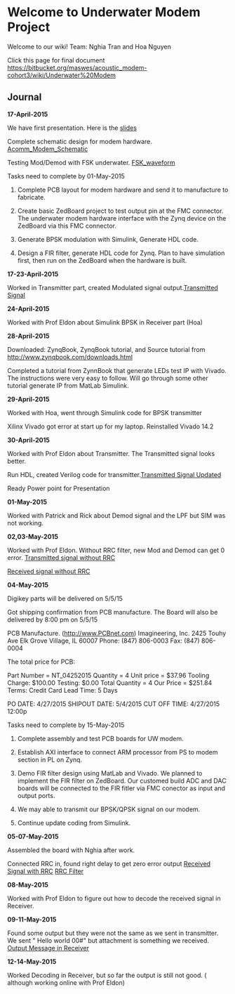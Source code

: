 # Welcome to Underwater Modem Project

Welcome to our wiki! 
Team: Nghia Tran and Hoa Nguyen


Click this page for final document https://bitbucket.org/maswes/acoustic_modem-cohort3/wiki/Underwater%20Modem


## Journal

**17-April-2015**

We have first presentation. Here is the [slides](https://bitbucket.org/txnghia/capstone/downloads/Progress_04162015.pptx)

Complete schematic design for modem hardware.  [Acomm_Modem_Schematic](https://bitbucket.org/txnghia/capstone/downloads/PCB_Acomm_Project.pdf)

Testing Mod/Demod with FSK underwater. [FSK_waveform](https://bitbucket.org/txnghia/capstone/wiki/FSK%20test%20underwater)

Tasks need to complete by 01-May-2015

1. Complete PCB layout for modem hardware and send it to manufacture to fabricate.
 
2. Create basic ZedBoard project to test output pin at the FMC connector.  The underwater modem hardware interface with the Zynq device on the ZedBoard via this FMC connector.

3. Generate BPSK modulation with Simulink, Generate HDL code.

4. Design a FIR filter, generate HDL code for Zynq. Plan to have simulation first, then run on the ZedBoard when the hardware is built.

**17-23-April-2015**

Worked in Transmitter part, created Modulated signal output.[Transmitted Signal](https://bitbucket.org/txnghia/capstone/wiki/Transmitted%20Signal)

**24-April-2015**

Worked with Prof Eldon about Simulink BPSK in Receiver part (Hoa)

**28-April-2015**

Downloaded: ZynqBook, ZynqBook tutorial, and Source tutorial from http://www.zynqbook.com/downloads.html

Completed a tutorial from ZynnBook that generate LEDs test IP with Vivado.  The instructions were very easy to follow.  Will go through some other tutorial generate IP from MatLab Simulink.

**29-April-2015**

Worked with Hoa, went through Simulink code for BPSK transmitter

Xilinx Vivado got error at start up for my laptop. Reinstalled Vivado 14.2

**30-April-2015**

Worked with Prof Eldon about Transmitter.  The Transmitted signal looks better.

Run HDL, created Verilog code for transmitter.[Transmitted Signal Updated]( https://bitbucket.org/repo/Lx4j45/images/3662998166-Transmitter_Updated.PNG)

Ready Power point for Presentation

**01-May-2015**

Worked with Patrick and Rick about Demod signal and the LPF but SIM was not working.

**02,03-May-2015**

Worked with Prof Eldon. Without RRC filter, new Mod and Demod can get 0 error. [Transmitted signal without RRC ](https://bitbucket.org/repo/Lx4j45/images/2333873457-Transmited%20signal.PNG)

 [Received signal without RRC ](https://bitbucket.org/repo/Lx4j45/images/1451673545-Receiver%20without%20RRC.PNG)



**04-May-2015**

Digikey parts will be delivered on 5/5/15

Got shipping confirmation from PCB manufacture.  The Board will also be delivered by 8:00 pm on 5/5/15

PCB Manufacture. (http://www.PCBnet.com) 
Imagineering, Inc.
2425 Touhy Ave
Elk Grove Village, IL 60007
Phone: (847) 806-0003
Fax: (847) 806-0004

The total price for PCB:

Part Number = NT_04252015 
 Quantity = 4 
 Unit price = $37.96 
 Tooling Charge: $100.00 
 Testing: $0.00 
 Total Quantity = 4 
 Our Price = $251.84 
 Terms: Credit Card 
 Lead Time: 5 Days

PO DATE: 4/27/2015
 SHIPOUT DATE: 5/4/2015
 CUT OFF TIME: 4/27/2015 12:00p


Tasks need to complete by 15-May-2015

1. Complete assembly and test PCB boards for UW modem.

2. Establish AXI interface to connect ARM processor from PS to modem section in PL on Zynq.

3. Demo FIR filter design using MatLab and Vivado.  We planned to implement the FIR filter on ZedBoard.  Our customed build ADC and DAC boards will be connected to the FIR fitler via FMC conector as input and output ports.

4. We may able to transmit our BPSK/QPSK signal on our modem.

5. Continue update coding from Simulink.

**05-07-May-2015** 

Assembled the board with Nghia after work. 

Connected RRC in, found right delay to get zero error output [Received Signal with RRC](https://bitbucket.org/repo/Lx4j45/images/1056547846-Received%20Signal%20with%20RRC.PNG) [RRC Filter](https://bitbucket.org/repo/Lx4j45/images/4136884445-RRC%20Filter.PNG)

**08-May-2015** 

Worked with Prof Eldon to figure out how to decode the received signal in Receiver.

**09-11-May-2015** 

Found some output but they were not the same as we sent in transmitter. We sent " Hello world 00#" but attachment is something we received. [Output Message in Receiver](https://bitbucket.org/repo/Lx4j45/images/611252069-Capture.PNG) 

**12-14-May-2015** 

Worked Decoding in Receiver, but so far the output is still not good. ( although working online with Prof Eldon)
    